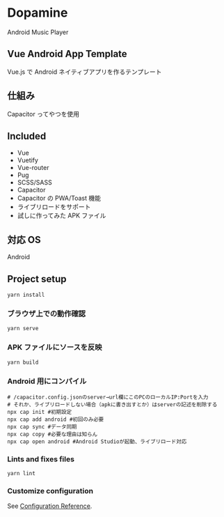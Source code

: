 # Dopamine

Android Music Player

## Vue Android App Template

Vue.js で Android ネイティブアプリを作るテンプレート

## 仕組み

Capacitor ってやつを使用

## Included

- Vue
- Vuetify
- Vue-router
- Pug
- SCSS/SASS
- Capacitor
- Capacitor の PWA/Toast 機能
- ライブリロードをサポート
- 試しに作ってみた APK ファイル

## 対応 OS

Android

## Project setup

```shell
yarn install
```

### ブラウザ上での動作確認

```shell
yarn serve
```

### APK ファイルにソースを反映

```shell
yarn build
```

### Android 用にコンパイル

```shell
# /capacitor.config.jsonのserver→url欄にこのPCのローカルIP:Portを入力
# それか、ライブリロードしない場合（apkに書き出すとか）はserverの記述を削除する
npx cap init #初期設定
npx cap add android #初回のみ必要
npx cap sync #データ同期
npx cap copy #必要な理由は知らん
npx cap open android #Android Studioが起動、ライブリロード対応
```

### Lints and fixes files

```shell
yarn lint
```

### Customize configuration

See [Configuration Reference](https://cli.vuejs.org/config/).
